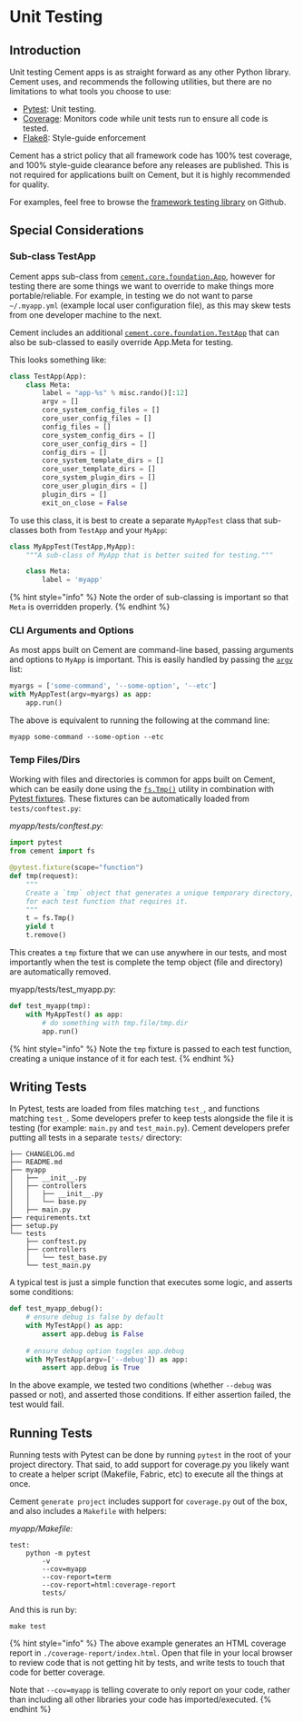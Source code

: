# Unit Testing

## Introduction

Unit testing Cement apps is as straight forward as any other Python library. Cement uses, and recommends the following utilities, but there are no limitations to what tools you choose to use:

* [Pytest](https://docs.pytest.org/en/7.1.x/): Unit testing.
* [Coverage](https://coverage.readthedocs.io/en/6.4.1/): Monitors code while unit tests run to ensure all code is tested.
* [Flake8](https://flake8.pycqa.org/en/latest/): Style-guide enforcement

Cement has a strict policy that all framework code has 100% test coverage, and 100% style-guide clearance before any releases are published. This is not required for applications built on Cement, but it is highly recommended for quality.

For examples, feel free to browse the [framework testing library](https://github.com/datafolklabs/cement/tree/main/tests) on Github.



## Special Considerations

### Sub-class TestApp

Cement apps sub-class from [`cement.core.foundation.App`](https://cement.readthedocs.io/en/3.0/api/core/foundation/#cement.core.foundation.App), however for testing there are some things we want to override to make things more portable/reliable. For example, in testing we do not want to parse `~/.myapp.yml` (example local user configuration file), as this may skew tests from one developer machine to the next.

Cement includes an additional [`cement.core.foundation.TestApp`](https://cement.readthedocs.io/en/3.0/api/core/foundation/#cement.core.foundation.TestApp) that can also be sub-classed to easily override App.Meta for testing.

This looks something like:

```python
class TestApp(App):
    class Meta:
        label = "app-%s" % misc.rando()[:12]
        argv = []
        core_system_config_files = []
        core_user_config_files = []
        config_files = []
        core_system_config_dirs = []
        core_user_config_dirs = []
        config_dirs = []
        core_system_template_dirs = []
        core_user_template_dirs = []
        core_system_plugin_dirs = []
        core_user_plugin_dirs = []
        plugin_dirs = []
        exit_on_close = False
```

To use this class, it is best to create a separate `MyAppTest` class that sub-classes both from `TestApp` and your `MyApp`:

```python
class MyAppTest(TestApp,MyApp):
    """A sub-class of MyApp that is better suited for testing."""

    class Meta:
        label = 'myapp'
```

{% hint style="info" %}
Note the order of sub-classing is important so that `Meta` is overridden properly.
{% endhint %}

### CLI Arguments and Options

As most apps built on Cement are command-line based, passing arguments and options to `MyApp` is important. This is easily handled by passing the [`argv`](https://cement.readthedocs.io/en/3.0/api/core/foundation/#cement.core.foundation.App.Meta.argv) list:

```python
myargs = ['some-command', '--some-option', '--etc']
with MyAppTest(argv=myargs) as app:
    app.run()
```

The above is equivalent to running the following at the command line:

```
myapp some-command --some-option --etc
```



### Temp Files/Dirs

Working with files and directories is common for apps built on Cement, which can be easily done using the [`fs.Tmp()`](https://cement.readthedocs.io/en/3.0/api/utils/fs/#cement.utils.fs.Tmp) utility in combination with [Pytest fixtures](https://docs.pytest.org/en/6.2.x/fixture.html). These fixtures can be automatically loaded from `tests/conftest.py`:

_myapp/tests/conftest.py:_

```python
import pytest
from cement import fs

@pytest.fixture(scope="function")
def tmp(request):
    """
    Create a `tmp` object that generates a unique temporary directory, and file
    for each test function that requires it.
    """
    t = fs.Tmp()
    yield t
    t.remove()
```

This creates a `tmp` fixture that we can use anywhere in our tests, and most importantly when the test is complete the temp object (file and directory) are automatically removed.

myapp/tests/test\_myapp.py:

```python
def test_myapp(tmp):
    with MyAppTest() as app:
        # do something with tmp.file/tmp.dir
        app.run()
```

{% hint style="info" %}
Note the `tmp` fixture is passed to each test function, creating a unique instance of it for each test.
{% endhint %}

## Writing Tests

In Pytest, tests are loaded from files matching `test_`, and functions matching `test_`. Some developers prefer to keep tests alongside the file it is testing (for example: `main.py` and `test_main.py`). Cement developers prefer putting all tests in a separate `tests/` directory:

```
├── CHANGELOG.md
├── README.md
├── myapp
│   ├── __init__.py
│   ├── controllers
│   │   ├── __init__.py
│   │   └── base.py
│   ├── main.py
├── requirements.txt
├── setup.py
└── tests
    ├── conftest.py
    ├── controllers
    │   └── test_base.py
    └── test_main.py
```

A typical test is just a simple function that executes some logic, and asserts some conditions:

```python
def test_myapp_debug():
    # ensure debug is false by default
    with MyTestApp() as app:
        assert app.debug is False
        
    # ensure debug option toggles app.debug
    with MyTestApp(argv=['--debug']) as app:
        assert app.debug is True
```

In the above example, we tested two conditions (whether `--debug` was passed or not), and asserted those conditions. If either assertion failed, the test would fail.

## Running Tests

Running tests with Pytest can be done by running `pytest` in the root of your project directory. That said, to add support for coverage.py you likely want to create a helper script (Makefile, Fabric, etc) to execute all the things at once.

Cement `generate project` includes support for `coverage.py` out of the box, and also includes a `Makefile` with helpers:

_myapp/Makefile:_

```
test: 
    python -m pytest
        -v
        --cov=myapp
        --cov-report=term
        --cov-report=html:coverage-report
        tests/
```

And this is run by:

```
make test
```

{% hint style="info" %}
The above example generates an HTML coverage report in `./coverage-report/index.html`. Open that file in your local browser to review code that is not getting hit by tests, and write tests to touch that code for better coverage.

Note that `--cov=myapp` is telling coverate to only report on your code, rather than including all other libraries your code has imported/executed.
{% endhint %}
